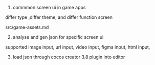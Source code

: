 1. commmon screen ui in game apps

differ type ,differ theme, and differ function screen 

src\game-assets.md

2. analyse and gen json for specific screen ui

supported image input,
url input,
video input,
figma input,
html input,


3. load json through cocos creator 3.8 plugin into editor 






